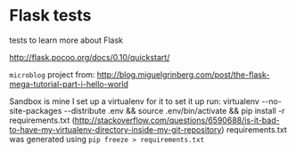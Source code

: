 # Flask tests

tests to learn more about Flask

http://flask.pocoo.org/docs/0.10/quickstart/

`microblog` project from:
http://blog.miguelgrinberg.com/post/the-flask-mega-tutorial-part-i-hello-world

Sandbox is mine
I set up a virtualenv for it
to set it up run:
virtualenv --no-site-packages --distribute .env && source .env/bin/activate && pip install -r requirements.txt
(http://stackoverflow.com/questions/6590688/is-it-bad-to-have-my-virtualenv-directory-inside-my-git-repository)
requirements.txt was generated using `pip freeze > requirements.txt`
